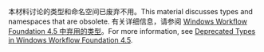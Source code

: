 <span data-ttu-id="19ee3-101">本材料讨论的类型和命名空间已废弃不用。</span><span class="sxs-lookup"><span data-stu-id="19ee3-101">This material discusses types and namespaces that are obsolete.</span></span> <span data-ttu-id="19ee3-102">有关详细信息，请参阅 [Windows Workflow Foundation 4.5 中弃用的类型](https://aka.ms/wfdeprecatedtypes)。</span><span class="sxs-lookup"><span data-stu-id="19ee3-102">For more information, see [Deprecated Types in Windows Workflow Foundation 4.5](https://aka.ms/wfdeprecatedtypes).</span></span>